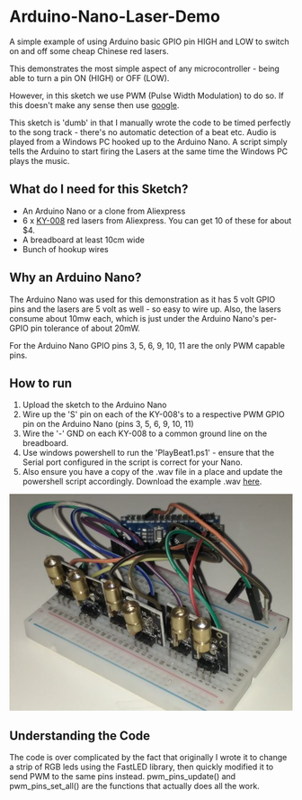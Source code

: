 # Arduino-Nano-Laser-Demo
A simple example of using Arduino basic GPIO pin HIGH and LOW to switch on and off some cheap Chinese red lasers.

This demonstrates the most simple aspect of any microcontroller - being able to turn a pin ON (HIGH) or OFF (LOW).

However, in this sketch we  use PWM (Pulse Width Modulation) to do so. If this doesn't make any sense then use [google](https://www.youtube.com/watch?v=jQ3JHknsM4o).

This sketch is 'dumb' in that I manually wrote the code to be timed perfectly to the song track - there's no automatic detection of a beat etc. Audio is played from a Windows PC hooked up to the Arduino Nano. A script simply tells the Arduino to start firing the Lasers at the same time the Windows PC plays the music.

## What do I need for this Sketch?

* An Arduino Nano or a clone from Aliexpress
* 6 x [KY-008](https://www.aliexpress.com/item/32958918446.html?spm=a2g0o.productlist.0.0.2114433dzdxJAo&algo_pvid=827c0775-8b73-4343-adc7-57722133856a&algo_expid=827c0775-8b73-4343-adc7-57722133856a-0&btsid=7d404227-cdc3-4245-b7bf-49dab733760a&ws_ab_test=searchweb0_0,searchweb201602_8,searchweb201603_53) red lasers from Aliexpress. You can get 10 of these for about $4.
* A breadboard at least 10cm wide
* Bunch of hookup wires

## Why an Arduino Nano?
The Arduino Nano was used for this demonstration as it has 5 volt GPIO pins and the lasers are 5 volt as well - so easy to wire up. Also, the lasers consume about 10mw each, which is just under the Arduino Nano's per-GPIO pin tolerance of about 20mW.

For the Arduino Nano GPIO pins 3, 5, 6, 9, 10, 11 are the only PWM capable pins. 


## How to run

1. Upload the sketch to the Arduino Nano
2. Wire up the 'S' pin on each of the  KY-008's to a respective PWM GPIO pin on the Arduino Nano (pins 3, 5, 6, 9, 10, 11)
3. Wire the '-' GND on each KY-008 to a common ground line on the breadboard.
4. Use windows powershell to run the 'PlayBeat1.ps1' - ensure that the Serial port configured in the script is correct for your Nano.
5. Also ensure you have a copy of the .wav file in a place and update the powershell script accordingly. Download the example .wav [here](http://tty0.uk.to/github/KipodBeat1.wav).


![Breadboard example](breadboard.jpg)

## Understanding the Code
The code is over complicated by the fact that originally I wrote it to change a strip of RGB leds using the FastLED library, then quickly modified it to send PWM to the same pins instead. pwm_pins_update() and pwm_pins_set_all() are the functions that actually does all the work.




